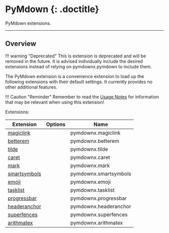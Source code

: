 # PyMdown {: .doctitle}
PyMdown extensions.

---

## Overview

!!! warning "Deprecated"
    This is extension is deprecated and will be removed in the future.  It is advised individually include the desired extensions instead of relying on pymdownx.pymdown to include them.

The PyMdown extension is a convenience extension to load up the following extensions with their default settings. It currently provides no other additional features.

!!! Caution "Reminder"
    Remember to read the [Usage Notes](../usage_notes.md) for information that may be relevant when using this extension!

Extensions:

| Extension | Options | Name   |
|-----------|---------|--------|
| [magiclink](./magiclink.md)      | | pymdownx.magiclink |
| [betterem](./betterem.md)        | | pymdownx.betterem |
| [tilde](./tilde.md)              | | pymdownx.tilde |
| [caret](./caret.md)              | | pymdownx.caret |
| [mark](./mark.md)                | | pymdownx.mark |
| [smartsymbols](./smartsymbols.md)| | pymdownx.smartsymbols |
| [emoji](./emoji.md)              | | pymdownx.emoji |
| [tasklist](./tasklist.md)        | | pymdownx.tasklist |
| [progressbar](./progressbar.md)  | | pymdownx.progressbar |
| [headeranchor](./headeranchor.md)| | pymdownx.headeranchor |
| [superfences](./superfences.md)  | | pymdownx.superfences |
| [arithmatex](./arithmatex.md)    | | pymdownx.arithmatex |
